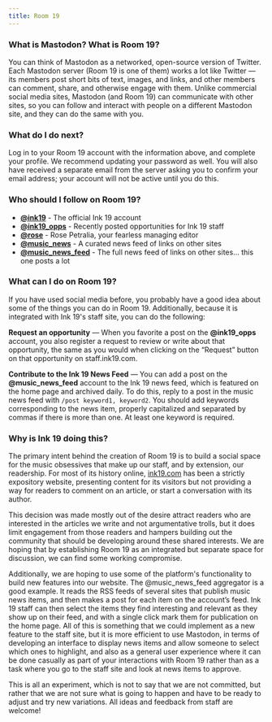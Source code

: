 ```yaml
---
title: Room 19
---
```

### What is Mastodon? What is Room 19?

You can think of Mastodon as a networked, open-source version of Twitter. Each Mastodon server (Room 19 is one of them) works a lot like Twitter — its members post short bits of text, images, and links, and other members can comment, share, and otherwise engage with them. Unlike commercial social media sites, Mastodon (and Room 19) can communicate with other sites, so you can follow and interact with people on a different Mastodon site, and they can do the same with you.

### What do I do next?

Log in to your Room 19 account with the information above, and complete your profile. We recommend updating your password as well. You will also have received a separate email from the server asking you to confirm your email address; your account will not be active until you do this.

### Who should I follow on Room 19?

- **[@ink19](https://room19.com/@ink19)** - The official Ink 19 account
- **[@ink19_opps](https://room19.com/@ink19_opps)** - Recently posted opportunities for Ink 19 staff
- **[@rose](https://room19.com/@rose)** - Rose Petralia, your fearless managing editor
- **[@music_news](https://room19.com/@music_news)** - A curated news feed of links on other sites
- **[@music_news_feed](https://room19.com/@music_news_feed)** - The full news feed of links on other sites... this one posts a lot

### What can I do on Room 19?

If you have used social media before, you probably have a good idea about some of the things you can do in Room 19. Additionally, because it is integrated with Ink 19's staff site, you can do the following:

**Request an opportunity** — When you favorite a post on the **@ink19_opps** account, you also register a request to review or write about that opportunity, the same as you would when clicking on the “Request” button on that opportunity on staff.ink19.com.

**Contribute to the Ink 19 News Feed** — You can add a post on the **@music_news_feed** account to the Ink 19 news feed, which is featured on the home page and archived daily. To do this, reply to a post in the music news feed with `/post keyword1, keyword2`. You should add keywords corresponding to the news item, properly capitalized and separated by commas if there is more than one. At least one keyword is required.

### Why is Ink 19 doing this?

The primary intent behind the creation of Room 19 is to build a social space for the music obsessives that make up our staff, and by extension, our readership. For most of its history online, [ink19.com](http://ink19.com/) has been a strictly expository website, presenting content for its visitors but not providing a way for readers to comment on an article, or start a conversation with its author.

This decision was made mostly out of the desire attract readers who are interested in the articles we write and not argumentative trolls, but it does limit engagement from those readers and hampers building out the community that should be developing around these shared interests. We are hoping that by establishing Room 19 as an integrated but separate space for discussion, we can find some working compromise.

Additionally, we are hoping to use some of the platform's functionality to build new features into our website. The @music_news_feed aggregator is a good example. It reads the RSS feeds of several sites that publish music news items, and then makes a post for each item on the account’s feed. Ink 19 staff can then select the items they find interesting and relevant as they show up on their feed, and with a single click mark them for publication on the home page. All of this is something that we could implement as a new feature to the staff site, but it is more efficient to use Mastodon, in terms of developing an interface to display news items and allow someone to select which ones to highlight, and also as a general user experience where it can be done casually as part of your interactions with Room 19 rather than as a task where you go to the staff site and look at news items to approve.

This is all an experiment, which is not to say that we are not committed, but rather that we are not sure what is going to happen and have to be ready to adjust and try new variations. All ideas and feedback from staff are welcome!
